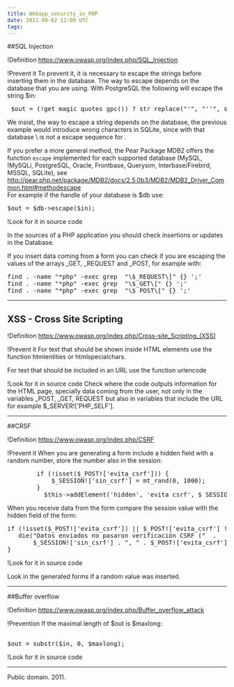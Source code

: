 ```yaml
---
title: Webapp_security_in_PHP
date: 2011-09-02 12:00 UTC
tags:
---
```

##SQL Injection

!Definition
https://www.owasp.org/index.php/SQL_Injection

!Prevent it
To prevent it, it is necessary to escape the strings before inserting them in the database.
The way to escape depends on the database that you are using.  With PostgreSQL the following will escape the string $in:
<pre>
 $out = (!get_magic_quotes_gpc()) ? str_replace("'", "''", str_replace('\\', '\\\\', $in)) : $in;   
</pre>

We insist, the way to escape a string depends on the database, the previous example would introduce wrong characters in SQLite, since with that database \\ is not a escape sequence for \.

If you prefer a more general method, the Pear Package MDB2 offers the function ```escape``` implemented  for each supported database (MySQL, !MySQLi, PostgreSQL, Oracle, Frontbase, Querysim, Interbase/Firebird, MSSQL, SQLite), see                                        
http://pear.php.net/package/MDB2/docs/2.5.0b3/MDB2/MDB2_Driver_Common.html#methodescape  
For example if the handle of your database is $db use:
<pre>
$out = $db->escape($in);
</pre>

!Look for it in source code

In the sources of a PHP application you should check insertions or updates in the Database. 

If you insert data coming from a form you can check if you are escaping the values of the arrays _GET, _REQUEST and _POST, for example with:

<pre>
find . -name "*php" -exec grep  "\$_REQUEST\[" {} ';'
find . -name "*php" -exec grep  "\$_GET\[" {} ';'
find . -name "*php" -exec grep  "\$_POST\[" {} ';'
</pre>

----

## XSS - Cross Site Scripting

!Definition
https://www.owasp.org/index.php/Cross-site_Scripting_(XSS)

!Prevent it
For text that should be shown inside HTML elements use the function  htmlentities or htmlspecialchars.                                                                   

For text that should be included in an URL use  the function urlencode

!Look for it in source code
Check where the code outputs information for the HTML page, specially data coming from the user, not only in the variables _POST, _GET, REQUEST but also in variables that include the URL for example $_SERVER!['PHP_SELF'].

----

##CRSF

!Definition
https://www.owasp.org/index.php/CSRF

!Prevent it
When you are generating a form include a hidden field with a random number, store the number also in the session:
<pre>
        if (!isset($_POST!['evita_csrf'])) {                                     
            $_SESSION!['sin_csrf'] = mt_rand(0, 1000);                           
        }                                                                       
          $this->addElement('hidden', 'evita_csrf', $_SESSION!['sin_csrf']);     
</pre>
When you receive data from the form compare the session value with the hidden field of the form:
<pre>
if (!isset($_POST!['evita_csrf']) || $_POST!['evita_csrf'] != $_SESSION!['sin_csrf']) {                                                                     
   die("Datos enviados no pasaron verificación CSRF ("  . 
       $_SESSION!['sin_csrf'] . ", " . $_POST!['evita_csrf'] . ")"  );                                                                  
}
</pre>

!Look for it in source code

Look in the generated forms if a random value was inserted.

----

##Buffer overflow

!Definition
https://www.owasp.org/index.php/Buffer_overflow_attack

!Prevention
If the maximal length of $out is $maxlong:   
<pre>                                                                           
$out = substr($in, 0, $maxlong);
</pre>

!Look for it in source code

----
Public domain. 2011. 
